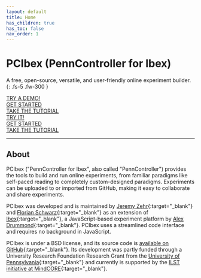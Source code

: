 ```yaml
---
layout: default
title: Home
has_children: true
has_toc: false
nav_order: 1
---
```


# PCIbex (PennController for Ibex)

A free, open-source, versatile, and user-friendly online experiment builder. 
{: .fs-5 .fw-300 }

<div class="desktop-only flex-row-wrap mt-4">
  <div>
    <a href="https://expt.pcibex.net/ibexexps/angelicapan/AdvancedTutorial/experiment.html" class="btn btn-purple" target="_blank">TRY A DEMO!</a>
  </div>
  <div>
    <a href="{{site.baseurl}}/docs/core-concepts" class="btn" target="_blank">GET STARTED</a>
  </div>
  <div>
    <a href="{{site.baseurl}}/docs/basic-tutorial" class="btn" target="_blank">TAKE THE TUTORIAL</a>
  </div>
</div>

<div class="mobile-only flex-column-wrap">
  <div class="centered-100 py-2">
    <a href="https://expt.pcibex.net/ibexexps/angelicapan/AdvancedTutorial/experiment.html" class="btn btn-purple" target="_blank">TRY IT!</a>
  </div>
  <div class="centered-100 py-2">
    <a href="{{site.baseurl}}/docs/core-concepts" class="btn" target="_blank">GET STARTED</a>
  </div>
  <div class="centered-100 py-2">
    <a href="{{site.baseurl}}/docs/basic-tutorial" class="btn" target="_blank">TAKE THE TUTORIAL</a>
  </div>
</div>

---

## About

PCIbex ("PennController for Ibex", also called "PennController") provides the tools to build and run online experiments, from familiar paradigms like self-paced reading to completely custom-designed paradigms. Experiments can be uploaded to or imported from GitHub, making it easy to collaborate and share experiments.

PCIbex was developed and is maintained by [Jeremy Zehr](https://sites.google.com/site/jeremyezehr/home){:target="_blank"} and [Florian Schwarz](https://www.florianschwarz.net/){:target="_blank"} as an extension of [Ibex](https://github.com/addrummond/ibex/blob/master/docs/manual.md){:target="_blank"}, a JavaScript-based experiment platform by [Alex Drummond](https://adrummond.net/){:target="_blank"}. PCIbex uses a streamlined code interface and requires no background in JavaScript. 

PCIbex is under a BSD license, and its source code is [available on GitHub](https://github.com/PennController/penncontroller){:target="_blank"}. Its development was partly funded through a University Research Foundation Research Grant from the [University of Pennsylvania](https://www.upenn.edu/){:target="_blank"} and currently is supported by the [ILST initiative at MindCORE](https://web.sas.upenn.edu/langscience/){:target="_blank"}.
